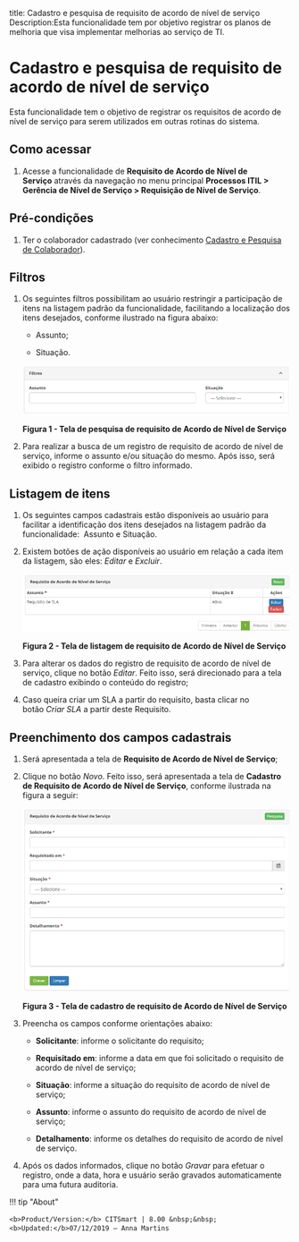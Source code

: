 title: Cadastro e pesquisa de requisito de acordo de nível de serviço
Description:Esta funcionalidade tem por objetivo registrar os planos de melhoria que visa implementar melhorias ao serviço de TI.

# Cadastro e pesquisa de requisito de acordo de nível de serviço

Esta funcionalidade tem o objetivo de registrar os requisitos de acordo de nível
de serviço para serem utilizados em outras rotinas do sistema.

Como acessar
------------

1.  Acesse a funcionalidade de **Requisito de Acordo de Nível de
    Serviço** através da navegação no menu principal **Processos
    ITIL > Gerência de Nível de Serviço > Requisição de Nível de
    Serviço**.

Pré-condições
-------------

1.  Ter o colaborador cadastrado (ver conhecimento [Cadastro e Pesquisa de
    Colaborador][1]).

Filtros
-------

1.  Os seguintes filtros possibilitam ao usuário restringir a participação de
    itens na listagem padrão da funcionalidade, facilitando a localização dos
    itens desejados, conforme ilustrado na figura abaixo:

    -  Assunto;

    -  Situação.

    ![Criar](images/sla-requiriment-1.png)
    
    **Figura 1 - Tela de pesquisa de requisito de Acordo de Nível de Serviço**

2.  Para realizar a busca de um registro de requisito de acordo de nível de
    serviço, informe o assunto e/ou situação do mesmo. Após isso, será exibido o
    registro conforme o filtro informado.

Listagem de itens
-----------------

1.  Os seguintes campos cadastrais estão disponíveis ao usuário para facilitar a
    identificação dos itens desejados na listagem padrão da
    funcionalidade:  Assunto e Situação.

2.  Existem botões de ação disponíveis ao usuário em relação a cada item da
    listagem, são eles: *Editar* e *Excluir*.

    ![Criar](images/sla-requiriment-2.png)

    **Figura 2 - Tela de listagem de requisito de Acordo de Nível de Serviço**

3.  Para alterar os dados do registro de requisito de acordo de nível de
    serviço, clique no botão *Editar*. Feito isso, será direcionado para a tela
    de cadastro exibindo o conteúdo do registro;

4.  Caso queira criar um SLA a partir do requisito, basta clicar no botão *Criar
    SLA* a partir deste Requisito.

Preenchimento dos campos cadastrais
-----------------------------------

1.  Será apresentada a tela de **Requisito de Acordo de Nível de Serviço**;

2.  Clique no botão *Novo*. Feito isso, será apresentada a tela de **Cadastro de
    Requisito de Acordo de Nível de Serviço**, conforme ilustrada na figura a
    seguir:

    ![Criar](images/sla-requiriment-3.png)

    **Figura 3 - Tela de cadastro de requisito de Acordo de Nível de Serviço**

1.  Preencha os campos conforme orientações abaixo:

    -   **Solicitante**: informe o solicitante do requisito;

    -   **Requisitado em**: informe a data em que foi solicitado o requisito de
    acordo de nível de serviço;

    -   **Situação**: informe a situação do requisito de acordo de nível de serviço;

    -   **Assunto**: informe o assunto do requisito de acordo de nível de serviço;

    -   **Detalhamento**: informe os detalhes do requisito de acordo de nível de
    serviço.

1.  Após os dados informados, clique no botão *Gravar* para efetuar o registro,
    onde a data, hora e usuário serão gravados automaticamente para uma futura
    auditoria.

[1]:/pt-br/citsmart-platform-7/processes/tickets/ticket-management.html


!!! tip "About"

    <b>Product/Version:</b> CITSmart | 8.00 &nbsp;&nbsp;
    <b>Updated:</b>07/12/2019 – Anna Martins
